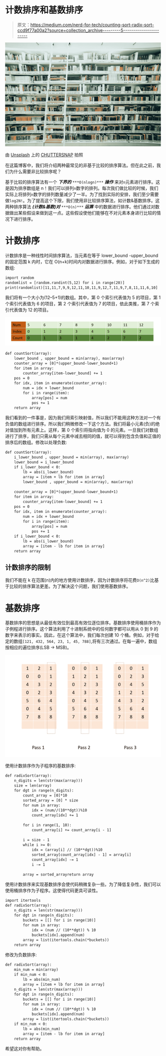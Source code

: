 # 计数排序和基数排序

> 原文：<https://medium.com/nerd-for-tech/counting-sort-radix-sort-ccd9f77a00a2?source=collection_archive---------5----------------------->

![](img/11b9601625eeae1c00181eca4f3ce787.png)

由 [Unsplash](https://unsplash.com/collections/5844710/sorting?utm_source=unsplash&utm_medium=referral&utm_content=creditCopyText) 上的 [CHUTTERSNAP](https://unsplash.com/@chuttersnap?utm_source=unsplash&utm_medium=referral&utm_content=creditCopyText) 拍照

在这篇博客中，我们将介绍两种最常见的非基于比较的排序算法。但在此之前，我们为什么需要非比较排序呢？

基于比较的排序算法有一个 ***下界的*** `***O(nlogn)***` ***操作*** 来对`n`元素进行排序。这是因为排序数组是 n！我们可以排列`n`数字的排列。每次我们做比较的时候，我们实际上将排列`n`数字的排列数量减少了一半。为了找到实际的安排，我们至少需要做`log2N!`。为了提高这个下限，我们使用非比较排序算法，如计数&基数排序。这两种排序算法 ***(计数&基数)对*** `***O(n)***` ***运算*** 中的数据进行排序。他们通过对数据做出某些假设来做到这一点。这些假设使他们能够在不对元素本身进行比较的情况下进行排序。

# 计数排序

计数排序是一种线性时间排序算法，当元素在等于 lower_bound -upper_bound 的固定范围 k 内时，它在 O(n+k)时间内对数据进行排序。例如，对于如下生成的数组:

```
import random
randomlist = [random.randint(5,12) for i in range(20)]
print(randomlist)[11,11,7,9,9,12,11,10,11,9,12,7,11,9,7,8,11,11,6,10]
```

我们将有一个大小为(12–5+1)的数组。其中，第 0 个索引代表值为 5 的项目，第 1 个索引代表值为 6 的项目，第 2 个索引代表值为 7 的项目，依此类推，第 7 个索引代表值为 12 的项目。

![](img/29423d6305e0e8b285e3673e6c8533a2.png)

```
def countSort(array):
    lower_bound , upper_bound = min(array), max(array)
    counter_array = [0]*(upper_bound-lower_bound+1)
    for item in array:
        counter_array[item-lower_bound] += 1
    pos = 0
    for idx, item in enumerate(counter_array):
        num = idx + lower_bound
        for i in range(item):
            array[pos] = num
            pos += 1
    return array
```

我们看到的一件事是，因为我们用索引映射值，所以我们不能用这种方法对一个有负值的数组进行排序。所以我们稍微修改一下这个方法。我们将最小元素(负)的绝对值加到所有元素上。这样，第 0 个索引将指向值为 0 的元素。一旦我们对数组进行了排序，我们只需从每个元素中减去相同的值，就可以得到包含负值和正值的排序后的数组。修改以处理负数:

```
def countSort(array):
    i_lower_bound , upper_bound = min(array), max(array)
    lower_bound = i_lower_bound
    if i_lower_bound < 0:
        lb = abs(i_lower_bound)
        array = [item + lb for item in array]
        lower_bound , upper_bound = min(array), max(array)

    counter_array = [0]*(upper_bound-lower_bound+1)
    for item in array:
        counter_array[item-lower_bound] += 1
    pos = 0
    for idx, item in enumerate(counter_array):
        num = idx + lower_bound
        for i in range(item):
            array[pos] = num
            pos += 1
    if i_lower_bound < 0:
        lb = abs(i_lower_bound)
        array = [item - lb for item in array]
    return array
```

## 计数排序的限制

我们不能在 k 在范围(n)内的地方使用计数排序，因为计数排序将花费`O(n^2)`比基于比较的排序算法更差。为了解决这个问题，我们使用基数排序。

# 基数排序

基数排序的思想是从最低有效位到最高有效位逐位排序。基数排序使用桶排序作为子例程进行排序。这个算法利用了十进制系统中的任何数字都可以用从 0 到 9 的数字来表示的事实。因此，在这个算法中，我们每次创建 10 个桶。例如，对于给定的数组`[121, 432, 564, 23, 1, 45, 788]`,将有三次通过。在每一遍中，数组按相应的遍位排序(LSB → MSB)。

![](img/2400d70fc6c9a0e05a0b56b83dec9233.png)

使用计数排序作为子程序的基数排序:

```
def radixSort(array):
    n_digits = len(str(max(array)))
    size = len(array)
    for dgt in range(n_digits):
        count_array = [0]*10
        sorted_array = [0] * size
        for num in array:
            idx = (num//(10**dgt))%10
            count_array[idx] += 1

        for i in range(1, 10):
            count_array[i] += count_array[i - 1] 

        i = size - 1
        while i >= 0:
            idx = (array[i] // (10**dgt))%10
            sorted_array[count_array[idx] - 1] = array[i]
            count_array[idx] -= 1
            i -= 1

        array = sorted_arrayreturn array
```

使用计数排序来实现基数排序会使代码稍微复杂一些。为了降低复杂性，我们可以使用桶排序作为子程序。这使得代码更具可读性。

```
import itertools
def radixSort(array):
    n_digits = len(str(max(array)))
    for dgt in range(n_digits):
        buckets = [[] for i in range(10)]
        for num in array:
            idx = (num // (10**dgt)) % 10
            buckets[idx].append(num)
        array = list(itertools.chain(*buckets))
    return array
```

修改为负数排序:

```
def radixSort(array):
    min_num = min(array)
    if min_num < 0:
        lb = abs(min_num)
        array = [item + lb for item in array]
    n_digits = len(str(max(array)))
    for dgt in range(n_digits):
        buckets = [[] for i in range(10)]
        for num in array:
            idx = (num // (10**dgt)) % 10
            buckets[idx].append(num)
        array = list(itertools.chain(*buckets))
    if min_num < 0:
        lb = abs(min_num)
        array = [item - lb for item in array]
    return array
```

希望这对你有帮助。